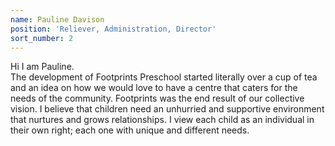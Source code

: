 ```yaml
---
name: Pauline Davison
position: 'Reliever, Administration, Director'
sort_number: 2
---
```


Hi I am Pauline.<br>The development of Footprints Preschool started literally over a cup of tea and an idea on how we would love to have a centre that caters for the needs of the community. Footprints was the end result of our collective vision. I believe that children need an unhurried and supportive environment that nurtures and grows relationships. I view each child as an individual in their own right; each one with unique and different needs.